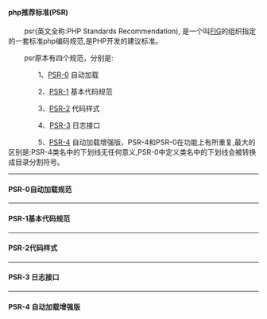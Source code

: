 #### php推荐标准(PSR)

&emsp;&emsp; psr(英文全称:PHP Standards Recommendation), 是一个叫[FIG](http://www.php-fig.org/)的组织指定的一套标准php编码规范,是PHP开发的建议标准。

&emsp;&emsp; psr原本有四个规范，分别是:

&emsp;&emsp;&emsp;&emsp; 1、[PSR-0](http://www.php-fig.org/psr/psr-0/) 自动加载

&emsp;&emsp;&emsp;&emsp; 2、[PSR-1](http://www.php-fig.org/psr/psr-1/) 基本代码规范

&emsp;&emsp;&emsp;&emsp; 3、[PSR-2](http://www.php-fig.org/psr/psr-2/) 代码样式

&emsp;&emsp;&emsp;&emsp; 4、[PSR-3](http://www.php-fig.org/psr/psr-3/) 日志接口

&emsp;&emsp;&emsp;&emsp; 5、[PSR-4](http://www.php-fig.org/psr/psr-4/) 自动加载增强版，PSR-4和PSR-0在功能上有所重复,最大的区别是:PSR-4类名中的下划线无任何意义,PSR-0中定义类名中的下划线会被转换成目录分割符号。

---------

#### PSR-0自动加载规范

---------

#### PSR-1基本代码规范

---------

#### PSR-2代码样式

---------

#### PSR-3 日志接口

---------

#### PSR-4 自动加载增强版



